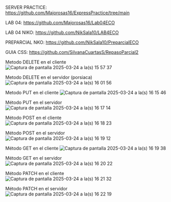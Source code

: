 SERVER PRACTICE: https://github.com/Majorosas16/ExpressPractice/tree/main

LAB 04: https://github.com/Majorosas16/Lab04ECO

LAB 04 NIKO: https://github.com/NikSala10/LAB4ECO

PREPARCIAL NKO: https://github.com/NikSala10/PreparcialECO

GUIA CSS: https://github.com/SilvanaCuartasS/RepasoParcial2


Metodo DELETE en el cliente
![Captura de pantalla 2025-03-24 a la(s) 15 57 37](https://github.com/user-attachments/assets/24968c7a-0be9-4d22-ad45-df362c38f793)

Metodo DELETE en el servidor (porsiaca)
![Captura de pantalla 2025-03-24 a la(s) 16 01 56](https://github.com/user-attachments/assets/d64b8572-4f42-4644-a8c2-96969a5410b5)

Metodo PUT en el cliente
![Captura de pantalla 2025-03-24 a la(s) 16 15 46](https://github.com/user-attachments/assets/e0dc3d53-bf6d-44fc-a0ce-1064b08ef50b)

Método PUT en el servidor
![Captura de pantalla 2025-03-24 a la(s) 16 17 14](https://github.com/user-attachments/assets/f5eb861d-20a0-4caa-a397-24749169eb8e)

Método POST en el cliente
![Captura de pantalla 2025-03-24 a la(s) 16 18 23](https://github.com/user-attachments/assets/447507a9-16e0-4887-abe0-cc453704fa75)

Método POST en el servidor
![Captura de pantalla 2025-03-24 a la(s) 16 19 12](https://github.com/user-attachments/assets/3f030f14-1245-40b3-9fdb-29b289f9daf3)

Método GET en el cliente
![Captura de pantalla 2025-03-24 a la(s) 16 19 38](https://github.com/user-attachments/assets/37d57edf-d8c5-4b1f-9202-4ae9f9d7c002)

Método GET en el servidor
![Captura de pantalla 2025-03-24 a la(s) 16 20 22](https://github.com/user-attachments/assets/3a8b69c0-1b3c-4f33-8c31-8245d83424f2)

Método PATCH en el cliente
![Captura de pantalla 2025-03-24 a la(s) 16 21 32](https://github.com/user-attachments/assets/6d1e0c40-3dfe-4791-be1d-5ad76a9c04c5)

Método PATCH en el servidor
![Captura de pantalla 2025-03-24 a la(s) 16 22 19](https://github.com/user-attachments/assets/078d1f8c-6b6e-403a-ba9c-ee5fe607d386)


